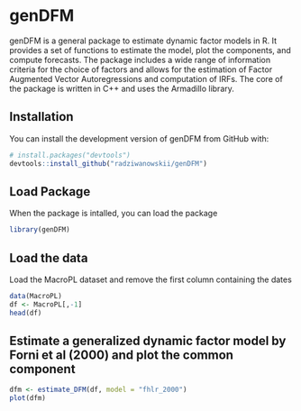 # genDFM

genDFM is a general package to estimate dynamic factor models in R. It provides a set of functions to estimate the model, plot the components, and compute forecasts. The package includes a wide range of information criteria for the choice of factors and allows for the estimation of Factor Augmented Vector Autoregressions and computation of IRFs. The core of the package is written in C++ and uses the Armadillo library.

## Installation

You can install the development version of genDFM from GitHub with:

```r
# install.packages("devtools")
devtools::install_github("radziwanowskii/genDFM")
```

## Load Package 
When the package is intalled, you can load the package
```r
library(genDFM)
```

## Load the data
Load the MacroPL dataset and remove the first column containing the dates
```r
data(MacroPL)
df <- MacroPL[,-1]
head(df)
```

## Estimate a generalized dynamic factor model by Forni et al (2000) and plot the common component
```r
dfm <- estimate_DFM(df, model = "fhlr_2000")
plot(dfm)
```
